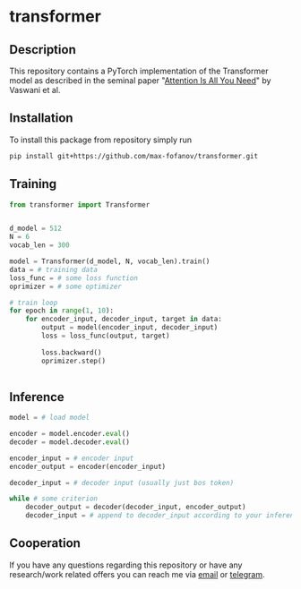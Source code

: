 # transformer

## Description
This repository contains a PyTorch implementation of the Transformer model as described in the seminal paper "[Attention Is All You Need](https://arxiv.org/abs/1706.03762)" by Vaswani et al.
## Installation
To install this package from repository simply run
```bash
pip install git+https://github.com/max-fofanov/transformer.git
```
## Training
```python
from transformer import Transformer


d_model = 512
N = 6
vocab_len = 300

model = Transformer(d_model, N, vocab_len).train()
data = # training data
loss_func = # some loss function
oprimizer = # some optimizer

# train loop
for epoch in range(1, 10):
    for encoder_input, decoder_input, target in data:
        output = model(encoder_input, decoder_input)
        loss = loss_func(output, target)
        
        loss.backward()
        oprimizer.step()
    
```
## Inference
```python
model = # load model

encoder = model.encoder.eval()
decoder = model.decoder.eval()

encoder_input = # encoder input
encoder_output = encoder(encoder_input)

decoder_input = # decoder input (usually just bos token)

while # some criterion
    decoder_output = decoder(decoder_input, encoder_output)
    decoder_input = # append to decoder_input according to your inference strategy
```
## Cooperation
If you have any questions regarding this repository or have any research/work related offers you can reach me via 
[email](mailto:max.fofanov@gmail.com) or [telegram](https://t.me/Max_Fofanov).